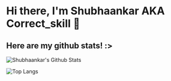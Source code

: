 # Hi there, I'm Shubhaankar AKA Correct_skill 👋


## Here are my github stats! :>
![Shubhaankar's Github Stats](https://github-readme-stats.vercel.app/api?username=Shubhaankar-Sharma&show_icons=true&count_private=true&theme=nord)

![Top Langs](https://github-readme-stats.vercel.app/api/top-langs/?username=Shubhaankar-Sharma&theme=nord&hide=javascript,html&show_icons=true&exclude=collab-app)
